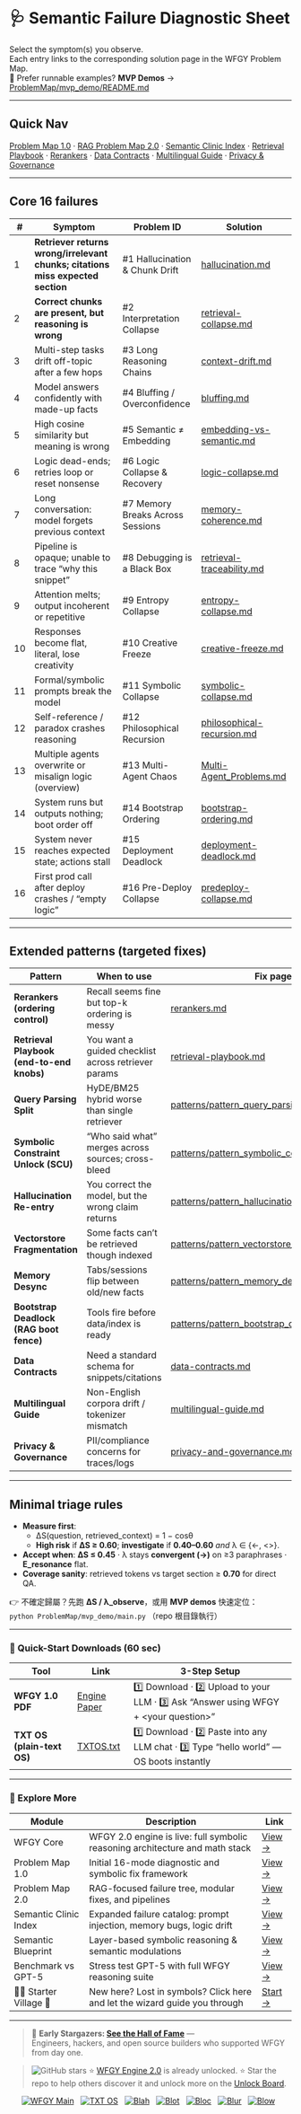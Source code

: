 # 🩺 Semantic Failure Diagnostic Sheet

Select the symptom(s) you observe.  
Each entry links to the corresponding solution page in the WFGY Problem Map.  
🧩 Prefer runnable examples? **MVP Demos** → [ProblemMap/mvp_demo/README.md](./mvp_demo/README.md)

---

## Quick Nav
[Problem Map 1.0](./README.md) ·
[RAG Problem Map 2.0](./rag-architecture-and-recovery.md) ·
[Semantic Clinic Index](./SemanticClinicIndex.md) ·
[Retrieval Playbook](./retrieval-playbook.md) ·
[Rerankers](./rerankers.md) ·
[Data Contracts](./data-contracts.md) ·
[Multilingual Guide](./multilingual-guide.md) ·
[Privacy & Governance](./privacy-and-governance.md)

---

## Core 16 failures

| # | Symptom | Problem ID | Solution |
|---|---------|------------|----------|
| 1 | **Retriever returns wrong/irrelevant chunks; citations miss expected section** | #1 Hallucination & Chunk Drift | [hallucination.md](./hallucination.md) |
| 2 | **Correct chunks are present, but reasoning is wrong** | #2 Interpretation Collapse | [retrieval-collapse.md](./retrieval-collapse.md) |
| 3 | Multi-step tasks drift off-topic after a few hops | #3 Long Reasoning Chains | [context-drift.md](./context-drift.md) |
| 4 | Model answers confidently with made-up facts | #4 Bluffing / Overconfidence | [bluffing.md](./bluffing.md) |
| 5 | High cosine similarity but meaning is wrong | #5 Semantic ≠ Embedding | [embedding-vs-semantic.md](./embedding-vs-semantic.md) |
| 6 | Logic dead-ends; retries loop or reset nonsense | #6 Logic Collapse & Recovery | [logic-collapse.md](./logic-collapse.md) |
| 7 | Long conversation: model forgets previous context | #7 Memory Breaks Across Sessions | [memory-coherence.md](./memory-coherence.md) |
| 8 | Pipeline is opaque; unable to trace “why this snippet” | #8 Debugging is a Black Box | [retrieval-traceability.md](./retrieval-traceability.md) |
| 9 | Attention melts; output incoherent or repetitive | #9 Entropy Collapse | [entropy-collapse.md](./entropy-collapse.md) |
| 10 | Responses become flat, literal, lose creativity | #10 Creative Freeze | [creative-freeze.md](./creative-freeze.md) |
| 11 | Formal/symbolic prompts break the model | #11 Symbolic Collapse | [symbolic-collapse.md](./symbolic-collapse.md) |
| 12 | Self-reference / paradox crashes reasoning | #12 Philosophical Recursion | [philosophical-recursion.md](./philosophical-recursion.md) |
| 13 | Multiple agents overwrite or misalign logic (overview) | #13 Multi-Agent Chaos | [Multi-Agent_Problems.md](./Multi-Agent_Problems.md) |
| 14 | System runs but outputs nothing; boot order off | #14 Bootstrap Ordering | [bootstrap-ordering.md](./bootstrap-ordering.md) |
| 15 | System never reaches expected state; actions stall | #15 Deployment Deadlock | [deployment-deadlock.md](./deployment-deadlock.md) |
| 16 | First prod call after deploy crashes / “empty logic” | #16 Pre-Deploy Collapse | [predeploy-collapse.md](./predeploy-collapse.md) |

---

## Extended patterns (targeted fixes)

| Pattern | When to use | Fix page |
|---|---|---|
| **Rerankers (ordering control)** | Recall seems fine but top-k ordering is messy | [rerankers.md](./rerankers.md) |
| **Retrieval Playbook (end-to-end knobs)** | You want a guided checklist across retriever params | [retrieval-playbook.md](./retrieval-playbook.md) |
| **Query Parsing Split** | HyDE/BM25 hybrid worse than single retriever | [patterns/pattern_query_parsing_split.md](./patterns/pattern_query_parsing_split.md) |
| **Symbolic Constraint Unlock (SCU)** | “Who said what” merges across sources; cross-bleed | [patterns/pattern_symbolic_constraint_unlock.md](./patterns/pattern_symbolic_constraint_unlock.md) |
| **Hallucination Re-entry** | You correct the model, but the wrong claim returns | [patterns/pattern_hallucination_reentry.md](./patterns/pattern_hallucination_reentry.md) |
| **Vectorstore Fragmentation** | Some facts can’t be retrieved though indexed | [patterns/pattern_vectorstore_fragmentation.md](./patterns/pattern_vectorstore_fragmentation.md) |
| **Memory Desync** | Tabs/sessions flip between old/new facts | [patterns/pattern_memory_desync.md](./patterns/pattern_memory_desync.md) |
| **Bootstrap Deadlock (RAG boot fence)** | Tools fire before data/index is ready | [patterns/pattern_bootstrap_deadlock.md](./patterns/pattern_bootstrap_deadlock.md) |
| **Data Contracts** | Need a standard schema for snippets/citations | [data-contracts.md](./data-contracts.md) |
| **Multilingual Guide** | Non-English corpora drift / tokenizer mismatch | [multilingual-guide.md](./multilingual-guide.md) |
| **Privacy & Governance** | PII/compliance concerns for traces/logs | [privacy-and-governance.md](./privacy-and-governance.md) |

---

## Minimal triage rules

- **Measure first**:  
  - ΔS(question, retrieved\_context) = 1 − cosθ  
  - **High risk** if **ΔS ≥ 0.60**; **investigate** if **0.40–0.60** *and* λ ∈ {←, <>}.  
- **Accept when**: **ΔS ≤ 0.45** · λ stays **convergent (→)** on ≥3 paraphrases · **E\_resonance** flat.  
- **Coverage sanity**: retrieved tokens vs target section ≥ **0.70** for direct QA.

👉 不確定歸屬？先跑 **ΔS / λ\_observe**，或用 **MVP demos** 快速定位：  
`python ProblemMap/mvp_demo/main.py` （repo 根目錄執行）

---

### 🔗 Quick-Start Downloads (60 sec)

| Tool | Link | 3-Step Setup |
|------|------|--------------|
| **WFGY 1.0 PDF** | [Engine Paper](https://zenodo.org/records/15630969) | 1️⃣ Download · 2️⃣ Upload to your LLM · 3️⃣ Ask “Answer using WFGY + \<your question>” |
| **TXT OS (plain-text OS)** | [TXTOS.txt](https://zenodo.org/records/15788557) | 1️⃣ Download · 2️⃣ Paste into any LLM chat · 3️⃣ Type “hello world” — OS boots instantly |

---

### 🧭 Explore More

| Module                | Description                                              | Link     |
|-----------------------|----------------------------------------------------------|----------|
| WFGY Core             | WFGY 2.0 engine is live: full symbolic reasoning architecture and math stack | [View →](https://github.com/onestardao/WFGY/tree/main/core/README.md) |
| Problem Map 1.0       | Initial 16-mode diagnostic and symbolic fix framework    | [View →](https://github.com/onestardao/WFGY/tree/main/ProblemMap/README.md) |
| Problem Map 2.0       | RAG-focused failure tree, modular fixes, and pipelines   | [View →](https://github.com/onestardao/WFGY/blob/main/ProblemMap/rag-architecture-and-recovery.md) |
| Semantic Clinic Index | Expanded failure catalog: prompt injection, memory bugs, logic drift | [View →](https://github.com/onestardao/WFGY/blob/main/ProblemMap/SemanticClinicIndex.md) |
| Semantic Blueprint    | Layer-based symbolic reasoning & semantic modulations   | [View →](https://github.com/onestardao/WFGY/tree/main/SemanticBlueprint/README.md) |
| Benchmark vs GPT-5    | Stress test GPT-5 with full WFGY reasoning suite         | [View →](https://github.com/onestardao/WFGY/tree/main/benchmarks/benchmark-vs-gpt5/README.md) |
| 🧙‍♂️ Starter Village 🏡 | New here? Lost in symbols? Click here and let the wizard guide you through | [Start →](https://github.com/onestardao/WFGY/blob/main/StarterVillage/README.md) |

---

> 👑 **Early Stargazers: [See the Hall of Fame](https://github.com/onestardao/WFGY/tree/main/stargazers)** —  
> Engineers, hackers, and open source builders who supported WFGY from day one.

> <img src="https://img.shields.io/github/stars/onestardao/WFGY?style=social" alt="GitHub stars"> ⭐ [WFGY Engine 2.0](https://github.com/onestardao/WFGY/blob/main/core/README.md) is already unlocked. ⭐ Star the repo to help others discover it and unlock more on the [Unlock Board](https://github.com/onestardao/WFGY/blob/main/STAR_UNLOCKS.md).

<div align="center">

[![WFGY Main](https://img.shields.io/badge/WFGY-Main-red?style=flat-square)](https://github.com/onestardao/WFGY)
&nbsp;
[![TXT OS](https://img.shields.io/badge/TXT%20OS-Reasoning%20OS-orange?style=flat-square)](https://github.com/onestardao/WFGY/tree/main/OS)
&nbsp;
[![Blah](https://img.shields.io/badge/Blah-Semantic%20Embed-yellow?style=flat-square)](https://github.com/onestardao/WFGY/tree/main/OS/BlahBlahBlah)
&nbsp;
[![Blot](https://img.shields.io/badge/Blot-Persona%20Core-green?style=flat-square)](https://github.com/onestardao/WFGY/tree/main/OS/BlotBlotBlot)
&nbsp;
[![Bloc](https://img.shields.io/badge/Bloc-Reasoning%20Compiler-blue?style=flat-square)](https://github.com/onestardao/WFGY/tree/main/OS/BlocBlocBloc)
&nbsp;
[![Blur](https://img.shields.io/badge/Blur-Text2Image%20Engine-navy?style=flat-square)](https://github.com/onestardao/WFGY/tree/main/OS/BlurBlurBlur)
&nbsp;
[![Blow](https://img.shields.io/badge/Blow-Game%20Logic-purple?style=flat-square)](https://github.com/onestardao/WFGY/tree/main/OS/BlowBlowBlow)
&nbsp;
</div>
